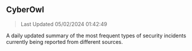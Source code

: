 ## CyberOwl 
> Last Updated 05/02/2024 01:42:49 


A daily updated summary of the most frequent types of security incidents currently being reported from different sources.

